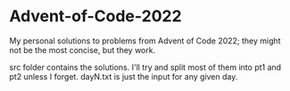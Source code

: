 # Advent-of-Code-2022
My personal solutions to problems from Advent of Code 2022; they might not be the most concise, but they work.

src folder contains the solutions. 
I'll try and split most of them into pt1 and pt2 unless I forget. 
dayN.txt is just the input for any given day. 
